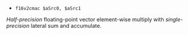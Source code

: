 * `f16v2cmac $aSrc0, $aSrc1`

*Half-precision* floating-point vector element-wise multiply with
*single-precision* lateral sum and accumulate.
